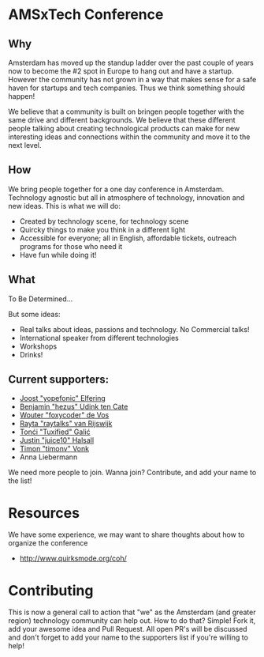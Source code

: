 AMSxTech Conference
===================

## Why

Amsterdam has moved up the standup ladder over the past couple of years now to become the #2 spot in Europe to hang out and have a startup. However the community has not grown in a way that makes sense for a safe haven for startups and tech companies. Thus we think something should happen!

We believe that a community is built on bringen people together with the same drive and different backgrounds. We believe that these different people talking about creating technological products can make for new interesting ideas and connections within the community and move it to the next level.

## How

We bring people together for a one day conference in Amsterdam. Technology agnostic but all in atmosphere of technology, innovation and new ideas. This is what we will do:
 - Created by technology scene, for technology scene
 - Quircky things to make you think in a different light
 - Accessible for everyone; all in English, affordable tickets, outreach programs for those who need it
 - Have fun while doing it!
 
## What

To Be Determined...

But some ideas:
 - Real talks about ideas, passions and technology. No Commercial talks!
 - International speaker from different technologies
 - Workshops
 - Drinks!

## Current supporters:

 - [Joost "yopefonic" Elfering](https://github.com/yopefonic)
 - [Benjamin "hezus" Udink ten Cate](https://github.com/hezus)
 - [Wouter "foxycoder" de Vos](https://github.com/foxycoder)
 - [Rayta "raytalks" van Rijswijk](https://github.com/raytalks)
 - [Tonći "Tuxified" Galić](https://github.com/tuxified) 
 - [Justin "juice10" Halsall](https://github.com/juice10)
 - [Timon "timonv" Vonk](https://github.com/timonv)
 - Anna Liebermann
 
We need more people to join. Wanna join? Contribute, and add your name to the list!

Resources
=========

We have some experience, we may want to share thoughts about how to organize the conference

 - http://www.quirksmode.org/coh/

Contributing
============

This is now a general call to action that "we" as the Amsterdam (and greater region) technology community can help out. How to do that? Simple! Fork it, add your awesome idea and Pull Request. All open PR's will be discussed and don't forget to add your name to the supporters list if you're willing to help!
